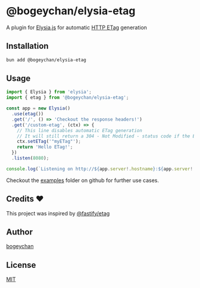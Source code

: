 # @bogeychan/elysia-etag

A plugin for [Elysia.js](https://elysiajs.com) for automatic [HTTP ETag](https://http.dev/etag) generation

## Installation

```bash
bun add @bogeychan/elysia-etag
```

## Usage

```ts
import { Elysia } from 'elysia';
import { etag } from '@bogeychan/elysia-etag';

const app = new Elysia()
  .use(etag())
  .get('/', () => 'Checkout the response headers!')
  .get('/custom-etag', (ctx) => {
    // This line disables automatic ETag generation
    // It will still return a 304 - Not Modified - status code if the ETag matches
    ctx.setETag('"myETag"');
    return 'Hello ETag!';
  })
  .listen(8080);

console.log(`Listening on http://${app.server!.hostname}:${app.server!.port}`);
```

Checkout the [examples](./examples) folder on github for further use cases.

## Credits ❤️

This project was inspired by [@fastify/etag](https://www.npmjs.com/package/@fastify/etag)

## Author

[bogeychan](https://github.com/bogeychan)

## License

[MIT](LICENSE)

